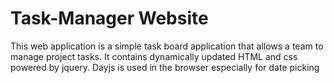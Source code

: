 # Task-Manager Website 

This web application is a simple task board application that allows a team to manage project tasks. 
It contains dynamically updated HTML and css powered by jquery. 
Dayjs is used in the browser especially for date picking 

